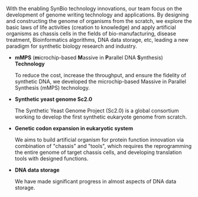 With the enabling SynBio technology innovations, 
our team focus on the development of genome writing technology and applications. 
By designing and constructing the genome of organisms from the scratch, 
we explore the basic laws of life activities (creation to knowledge) and 
apply artificial organisms as chassis cells in the fields of bio-manufacturing, disease treatment, Bioinformatics algorithms, DNA data storage, etc, 
leading a new paradigm for synthetic biology research and industry.

- **mMPS** (**m**icrochip-based **M**assive in **P**arallel DNA **S**ynthesis) **Technology**

    To reduce the cost, increase the throughput, and ensure the fidelity of synthetic DNA,
we developed the microchip-based Massive in Parallel Synthesis (mMPS) technology.

- **Synthetic yeast genome Sc2.0**

    The Synthetic Yeast Genome Project (Sc2.0) is a global consortium working to develop the first synthetic eukaryote genome from scratch.

- **Genetic codon expansion in eukaryotic system**

    We aims to build artificial organism for protein function innovation via combination of "chassis" and "tools", 
which requires the reprogramming the entire genome of target chassis cells, and developing translation tools with designed functions. 

- **DNA data storage**

    We have made significant progress in almost aspects of DNA data storage. 
